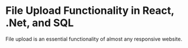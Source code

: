# File Upload Functionality in React, .Net, and SQL

File upload is an essential functionality of almost any responsive website. 
